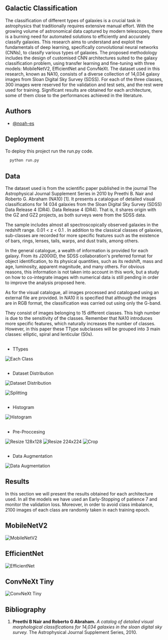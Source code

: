 
## Galactic Classification

The classification of different types of galaxies is a crucial task in astrophysics that traditionally requires extensive manual effort. With the growing volume of astronomical data captured by modern telescopes, there is a burning need for automated solutions to efficiently and accurately classify galaxies. This research aims to understand and exploit the fundamentals of deep learning, specifically convolutional neural networks (CNNs), to classify various types of galaxies. The proposed methodology includes the design of customised CNN architectures suited to the galaxy classification problem, using transfer learning and fine-tuning with three models: MobileNetV2, EfficientNet and ConvNeXt. The dataset used in this research, known as NA10, consists of a diverse collection of 14,034 galaxy images from Sloan Digital Sky Survey (SDSS). For each of the three classes, 300 images were reserved for the validation and test sets, and the rest were used for training. Significant results are obtained for each architecture, some of them close to the performances achieved in the literature.


## Authors

- [@noah-es](https://github.com/noah-es)


## Deployment

To deploy this project run the run.py code.

```bash
  python run.py
```


## Data

The dataset used is from the scientific paper published in the journal The Astrophysical Journal Supplement Series in 2010 by Preethi B. Nair and Roberto G. Abraham (NA10) [1]. It presents a catalogue of detailed visual classifications for 14 034 galaxies from the Sloan Digital Sky Survey (SDSS) Data Release 4 (DR4).
Data Release 4 (DR4). That is, it shares origin with the GZ and GZ2 projects, as both surveys were from the SDSS data.

The sample includes almost all spectroscopically observed galaxies in the redshift range.
0.01 < z < 0.1 . In addition to the classical classes of galaxies, sub-classes are recorded for more specific features such as the existence of bars, rings, lenses, tails, warps, and dust trails, among others. 

In the general catalogue, a wealth of information is provided for each galaxy. From its J2000ID, the SDSS collaboration's preferred format for object identification, to its physical quantities, such as its redshift, mass and age, luminosity, apparent magnitude, and many others. For obvious reasons, this information is not taken into account in this work, but a study on how to co-integrate images with numerical data is still pending in order to improve the analysis proposed here.

As for the visual catalogue, all images processed and catalogued using an external file are provided. In NA10 it is specified that although the images are in RGB format, the classification was carried out using only the G-band. 

They consist of images belonging to 15 different classes. This high number is due to the sensitivity of the classes. Remember that NA10 introduces more specific features, which naturally increases the number of classes. However, in this paper these TType subclasses will be grouped into 3 main classes: elliptic, spiral and lenticular (S0s).
##
* TTypes 

![Each Class](Code/Each_Class/Clases.jpg)
##
* Dataset Distribution

![Dataset Distribution](Resultados/DS_Distribution_Corrupts.png)

![Splitting](Resultados/TRAIN%20(1).png)

##
* Histogram

![Histogram](Code/Histogram/histograma.png)
##
* Pre-Proccesing

![Resize 128x128](Resultados/128x128.png)
![Resize 224x224](Resultados/224x224.png)
![Crop](Resultados/crop.png)
##
* Data Augmentation

![Data Augmentation](Code/Data%20Augmentation/data_augmentation.png)

## Results

In this section we will present the results obtained for each architecture used.
In all the models we have used an Early-Stopping of patience 7 and monitor the validation loss. Moreover, in order to avoid class imbalance, 2100 images of each class are randomly taken in each training epoch. 


## MobileNetV2

![MobileNetV2](Resultados/Fotos_Prediccion.png)

## EfficientNet

![EfficientNet](Resultados/PrediccionesEN.png)

## ConvNeXt Tiny

![ConvNeXt Tiny](Resultados/PrediccionCNX.png)

## Bibliography
1. **Preethi B Nair and Roberto G Abraham.** _A catalog of detailed visual morphological
classifications for 14,034 galaxies in the sloan digital sky survey._ The Astrophysical
Journal Supplement Series, 2010.
